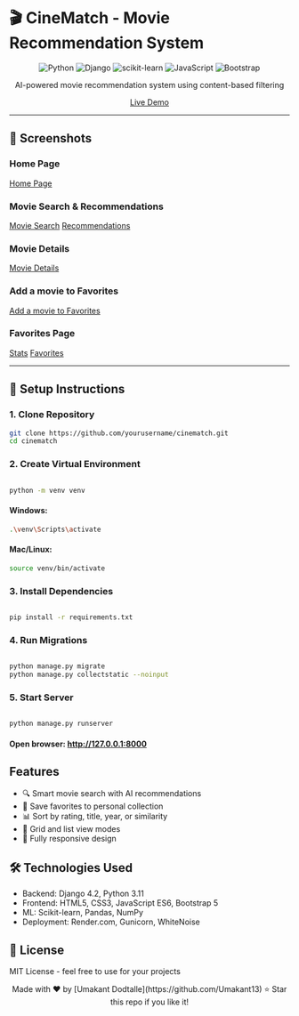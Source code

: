 # 🎬 CineMatch - Movie Recommendation System

<div align="center">

![Python](https://img.shields.io/badge/Python-3776AB?style=for-the-badge&logo=python&logoColor=white)
![Django](https://img.shields.io/badge/Django-092E20?style=for-the-badge&logo=django&logoColor=white)
![scikit-learn](https://img.shields.io/badge/scikit--learn-F7931E?style=for-the-badge&logo=scikit-learn&logoColor=white)
![JavaScript](https://img.shields.io/badge/JavaScript-F7DF1E?style=for-the-badge&logo=javascript&logoColor=black)
![Bootstrap](https://img.shields.io/badge/Bootstrap-7952B3?style=for-the-badge&logo=bootstrap&logoColor=white)

AI-powered movie recommendation system using content-based filtering

[Live Demo](https://cinematch-ilc7.onrender.com/)

</div>

---

## 📸 Screenshots

### Home Page
[Home Page](https://drive.google.com/uc?export=view&id=1PEKXU1n6-udz_AtNpRwzAJu1KYcq47QY)
[](https://github.com/Umakant13/cinematch/blob/master/assets/images/movie_by_genere.png)
[](https://github.com/Umakant13/cinematch/blob/master/assets/images/our_features.png)

### Movie Search & Recommendations
[Movie Search](https://github.com/Umakant13/cinematch/blob/master/assets/images/searching%20a%20movie.png)
[Recommendations](https://github.com/Umakant13/cinematch/blob/master/assets/images/getting%20recommendations.png)

### Movie Details
[Movie Details](https://github.com/Umakant13/cinematch/blob/master/assets/images/movie%20details.png)

### Add a movie to Favorites

[Add a movie to Favorites](https://github.com/Umakant13/cinematch/blob/master/assets/images/adding%20movie%20to%20fav.png)

### Favorites Page

[Stats](https://github.com/Umakant13/cinematch/blob/master/assets/images/fav%20page.png)
[Favorites](https://github.com/Umakant13/cinematch/blob/master/assets/images/saving%20fav%20movies.png)


---



## 🚀 Setup Instructions

### 1. Clone Repository
```bash
git clone https://github.com/yourusername/cinematch.git
cd cinematch

```
### 2. Create Virtual Environment
``` bash

python -m venv venv
```
#### Windows:
``` bash
.\venv\Scripts\activate
```

#### Mac/Linux:
```bash
source venv/bin/activate
```

### 3. Install Dependencies
``` bash

pip install -r requirements.txt
```

### 4. Run Migrations
``` bash

python manage.py migrate
python manage.py collectstatic --noinput
```

### 5. Start Server
``` bash

python manage.py runserver
```

#### Open browser: http://127.0.0.1:8000

## Features
- 🔍 Smart movie search with AI recommendations
- 💾 Save favorites to personal collection
- 📊 Sort by rating, title, year, or similarity
- 🎨 Grid and list view modes
- 📱 Fully responsive design


## 🛠️ Technologies Used

- Backend: Django 4.2, Python 3.11  
- Frontend: HTML5, CSS3, JavaScript ES6, Bootstrap 5  
- ML: Scikit-learn, Pandas, NumPy  
- Deployment: Render.com, Gunicorn, WhiteNoise  

## 📝 License

MIT License - feel free to use for your projects

<div align="center">
Made with ❤️ by [Umakant Dodtalle](https://github.com/Umakant13)  
⭐ Star this repo if you like it!
</div>
